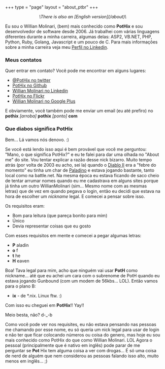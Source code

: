 +++
type = "page"
layout = "about_ptbr"
+++

<center><i>\<pt-BR\>There is also an [English version](/about)\</pt-BR\></i></center>

Eu sou o Willian Molinari, (bem) mais conhecido como **PotHix** e sou desenvolvedor de software desde 2006. Já trabalhei com várias linguagens diferentes durante a minha carreira, algumas delas: ASP2, VB.NET, PHP, Python, Ruby, Golang, Javascript e um pouco de C. Para mais informações sobre a minha carreira veja meu [Perfil no Linkedin](https://www.linkedin.com/in/willianmolinari).

### Meus contatos

Quer entrar em contato? Você pode me encontrar em alguns lugares:

+ [@PotHix no twitter](https://twitter.com/PotHix)
+ [PotHix no Github](https://github.com/PotHix)
+ [Willian Molinari no Linkedin](https://www.linkedin.com/in/willianmolinari)
+ [PotHix no Flickr](https://flickr.com/photos/PotHix)
+ [Willian Molinari no Google Plus](https://plus.google.com/+WillianMolinari)

E obviamente, você também pode me enviar um email (eu até prefiro) no  **pothix** _[arroba]_ **pothix** _[ponto]_ **com**

### Que diabos significa PotHix

Bem... Lá vamos nós denovo. :)

Se você está lendo isso aqui é bem provável que você me perguntou: "Mano, o que significa PotHix?" e eu te falei para dar uma olhada no "About me" do site. Vou tentar explicar a razão desse nick bizarro.
Muito tempo atrás (por volta de 2003 eu acho, sei la) quando o [Diablo II](http://us.blizzard.com/en-us/games/d2/") era a "febre do momento" eu tinha um char de <a href="http://diablo.gamepedia.com/Paladin_(Diablo_II)">Paladino</a> e estava jogando bastante, tanto local como na battle.net. Na mesma época eu estava ficando de saco cheio de tentar arrumar nomes quando eu me cadastrava em alguns sites porque já tinha um outro WillianMolinari (sim... Mesmo nome com as mesmas letras) que de vez em quando pegava o login, então eu decidi que estava na hora de escolher um _nickname_ legal. E comecei a pensar sobre isso.

Os requisitos eram:

+ Bom para leitura (que pareça bonito para mim)
+ Único
+ Devia representar coisas que eu gosto

Com esses requisitos em mente e comecei a pegar algumas letras:

+ **P** aladin
+ **o** f
+ **t** he
+ **H** eaven

Boa! Tava legal para mim, acho que ninguém vai usar **PotH** como nickname... até que eu achei um cara com o subrenome de PotH quando eu estava jogando Gunbound (com um modem de 56kbs... LOL). Então vamos para o plano B:

+ **ix** - de \*.nix. Linux ftw. :)

Com isso eu cheguei em **PotHix**!! Yay!!

Meio besta, não? d-\_-b

Como você pode ver nos requisites, eu não estava pensando nas pessoas me chamando por esse nome, eu só queria um nick legal para usar de login e não ter que ficar colocando números ou coisa do genero, mas hoje eu sou mais conhecido como PotHix do que como Willian Molinari. LOL
Agora o pessoal (principalmente que é nativo em inglês) pode parar de me perguntar se **Pot** Hix tem alguma coisa a ver com drogas... É só uma coisa de nerd de alguém que nem considerou as pessoas falando isso alto, muito menos em inglês... ;)
